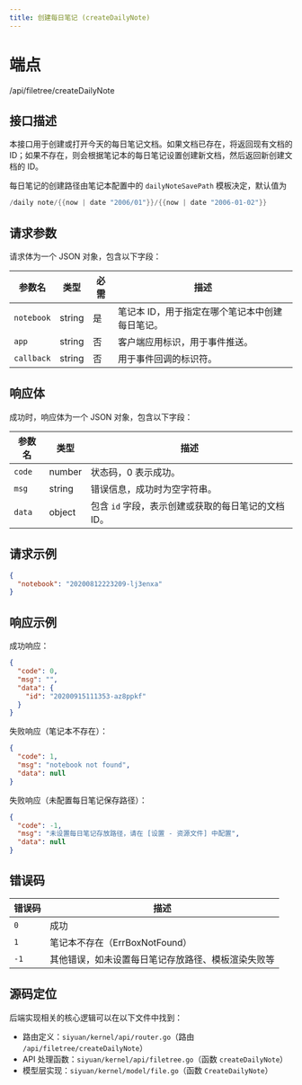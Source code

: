```yaml
---
title: 创建每日笔记 (createDailyNote)
---
```

# 端点

/api/filetree/createDailyNote

## 接口描述

本接口用于创建或打开今天的每日笔记文档。如果文档已存在，将返回现有文档的 ID；如果不存在，则会根据笔记本的每日笔记设置创建新文档，然后返回新创建文档的 ID。

每日笔记的创建路径由笔记本配置中的 `dailyNoteSavePath` 模板决定，默认值为 
```go
/daily note/{{now | date "2006/01"}}/{{now | date "2006-01-02"}}
```

## 请求参数

请求体为一个 JSON 对象，包含以下字段：

| 参数名 | 类型 | 必需 | 描述 |
| --- | --- | --- | --- |
| `notebook` | string | 是 | 笔记本 ID，用于指定在哪个笔记本中创建每日笔记。 |
| `app` | string | 否 | 客户端应用标识，用于事件推送。 |
| `callback` | string | 否 | 用于事件回调的标识符。 |

## 响应体

成功时，响应体为一个 JSON 对象，包含以下字段：

| 参数名 | 类型 | 描述 |
| --- | --- | --- |
| `code` | number | 状态码，0 表示成功。 |
| `msg` | string | 错误信息，成功时为空字符串。 |
| `data` | object | 包含 `id` 字段，表示创建或获取的每日笔记的文档 ID。 |

## 请求示例

```json
{
  "notebook": "20200812223209-lj3enxa"
}
```

## 响应示例

成功响应：

```json
{
  "code": 0,
  "msg": "",
  "data": {
    "id": "20200915111353-az8ppkf"
  }
}
```

失败响应（笔记本不存在）：

```json
{
  "code": 1,
  "msg": "notebook not found",
  "data": null
}
```

失败响应（未配置每日笔记保存路径）：

```json
{
  "code": -1,
  "msg": "未设置每日笔记存放路径，请在 [设置 - 资源文件] 中配置",
  "data": null
}
```

## 错误码

| 错误码 | 描述 |
| --- | --- |
| `0` | 成功 |
| `1` | 笔记本不存在（ErrBoxNotFound） |
| `-1` | 其他错误，如未设置每日笔记存放路径、模板渲染失败等 |

## 源码定位

后端实现相关的核心逻辑可以在以下文件中找到：

-   路由定义：`siyuan/kernel/api/router.go`（路由 `/api/filetree/createDailyNote`）
-   API 处理函数：`siyuan/kernel/api/filetree.go`（函数 `createDailyNote`）
-   模型层实现：`siyuan/kernel/model/file.go`（函数 `CreateDailyNote`）

